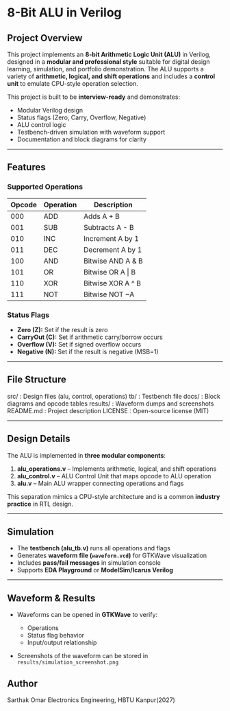 # 8-Bit ALU in Verilog

## Project Overview

This project implements an **8-bit Arithmetic Logic Unit (ALU)** in Verilog, designed in a **modular and professional style** suitable for digital design learning, simulation, and portfolio demonstration. The ALU supports a variety of **arithmetic, logical, and shift operations** and includes a **control unit** to emulate CPU-style operation selection.  

This project is built to be **interview-ready** and demonstrates:
- Modular Verilog design
- Status flags (Zero, Carry, Overflow, Negative)
- ALU control logic
- Testbench-driven simulation with waveform support
- Documentation and block diagrams for clarity

---

## Features

### Supported Operations
| Opcode | Operation | Description |
|--------|-----------|-------------|
| 000 | ADD | Adds A + B |
| 001 | SUB | Subtracts A - B |
| 010 | INC | Increment A by 1 |
| 011 | DEC | Decrement A by 1 |
| 100 | AND | Bitwise AND A & B |
| 101 | OR | Bitwise OR A \| B |
| 110 | XOR | Bitwise XOR A ^ B |
| 111 | NOT | Bitwise NOT ~A |

### Status Flags
- **Zero (Z):** Set if the result is zero  
- **CarryOut (C):** Set if arithmetic carry/borrow occurs  
- **Overflow (V):** Set if signed overflow occurs  
- **Negative (N):** Set if the result is negative (MSB=1)

---

## File Structure

src/ : Design files (alu, control, operations)
tb/ : Testbench file
docs/ : Block diagrams and opcode tables
results/ : Waveform dumps and screenshots
README.md : Project description
LICENSE : Open-source license (MIT)


---

## Design Details

The ALU is implemented in **three modular components**:

1. **alu_operations.v** – Implements arithmetic, logical, and shift operations  
2. **alu_control.v** – ALU Control Unit that maps opcode to ALU operation  
3. **alu.v** – Main ALU wrapper connecting operations and flags  

This separation mimics a CPU-style architecture and is a common **industry practice** in RTL design.

---

## Simulation

- The **testbench (alu_tb.v)** runs all operations and flags
- Generates **waveform file (`waveform.vcd`)** for GTKWave visualization
- Includes **pass/fail messages** in simulation console
- Supports **EDA Playground** or **ModelSim/Icarus Verilog**

---

## Waveform & Results

- Waveforms can be opened in **GTKWave** to verify:
  - Operations
  - Status flag behavior
  - Input/output relationship

- Screenshots of the waveform can be stored in `results/simulation_screenshot.png`  

## Author

Sarthak Omar
Electronics Engineering,
HBTU Kanpur(2027)
